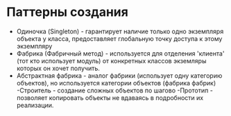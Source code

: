 # Паттерны создания

- Одиночка (Singleton) - гарантирует наличие только одно экземпляря объекта у класса, предоставляет глобальную точку доступа к этому экземпляру
- Фабрика (Фабричный метод) - используется для отделения 'клиента' (тот кто использует модуль) от конкретных классов экземляры которых он хочет получить. 
- Абстрактная фабрика - аналог фабрики (использует одну категорию объектов), но используется категории объектов (фабрика фабрик)
-Строитель - создание сложных объектов по шагово
-Прототип - позволяет копировать объекты не вдаваясь в подробности их реализации.